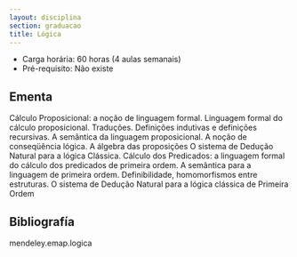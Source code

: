 ```yaml
---
layout: disciplina
section: graduacao
title: Lógica
---
```


- Carga horária: 60 horas (4 aulas semanais)
- Pré-requisito: Não existe

## Ementa 

Cálculo Proposicional: a noção de linguagem formal. Linguagem formal
do cálculo proposicional. Traduções. Definições indutivas e definições
recursivas. A semântica da linguagem proposicional. A noção de
conseqüência lógica. A álgebra das proposições O sistema de Dedução
Natural para a lógica Clássica.  Cálculo dos Predicados: a linguagem
formal do cálculo dos predicados de primeira ordem. A semântica para a
linguagem de primeira ordem. Definibilidade, homomorfismos entre
estruturas. O sistema de Dedução Natural para a lógica clássica de
Primeira Ordem

## Bibliografía

mendeley.emap.logica
